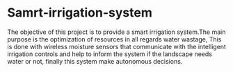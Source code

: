 # Samrt-irrigation-system
The objective of this project is to provide a smart irrigation system.The main purpose is the optimization of resources in all regards water wastage, This is done with wireless moisture sensors that communicate with the intelligent irrigation controls and help to inform the system if the landscape needs water or not, finally this system make autonomous decisions.
